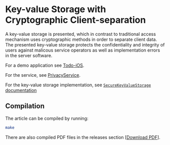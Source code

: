 # Key-value Storage with Cryptographic Client-separation

A key-value storage is presented, which in contrast to traditional access mechanism uses cryptographic methods in order to separate client data. The presented key-value storage protects the confidentiality and integrity of users against malicous service operators as well as implementation errors in the server software.

For a demo application see [Todo-iOS](https://github.com/AppPETs/Todo-iOS).

For the service, see [PrivacyService](https://github.com/AppPETs/PrivacyService).

For the key-value storage implementation, see [`SecureKeyValueStorage` documentation](https://apppets.github.io/PrivacyKit/macos/public/Classes/SecureKeyValueStorage.html)

## Compilation

The article can be compiled by running:

```sh
make
```

There are also compiled PDF files in the releases section [[Download PDF](https://github.com/AppPETs/SecureKeyValueStorage-Whitepaper/releases/download/v1.0.0/SecureKeyValueStorage-Whitepaper-v1.0.0.pdf)].
